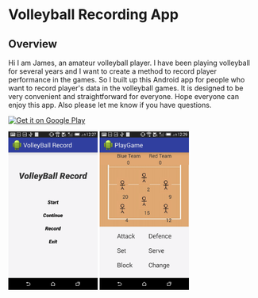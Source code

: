 # Volleyball Recording App

## Overview
Hi I am James, an amateur volleyball player. I have been playing volleyball for several years and I want to create a method to record player performance in the games. So I built up this Android app for people who want to record player's data in the volleyball games. It is designed to be very convenient and straightforward for everyone. Hope everyone can enjoy this app. Also please let me know if you have questions.

[<img src="https://play.google.com/intl/en_us/badges/images/generic/en-play-badge.png"
     alt="Get it on Google Play"
     height="80">](https://play.google.com/store/apps/details?id=james.volleyballrecord)


<img width="180" height="320" src="https://github.com/james8277/VolleyBall-Record/blob/master/picture/main%20menu.png?raw=true"> <img width="180" height="320" src="https://github.com/james8277/VolleyBall-Record/blob/master/picture/player%20screen.png?raw=true">
